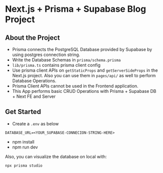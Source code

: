 # Next.js + Prisma + Supabase Blog Project

## About the Project

- Prisma connects the PostgreSQL Database provided by Supabase by using postgres connection string.
- Write the Database Schemas in `prisma/schema.prisma`
- `lib/prisma.ts` contains prisma client config
- Use prisma client APIs on `getStaticProps` and `getServerSideProps` in the Next.js project. Also you can use them in `pages/api/` as well to perform Database Operations.
- Prisma Client APIs cannot be used in the Frontend application.
- This App performs basic CRUD Operations with Prisma + Supabase DB + Next FE and Server

## Get Started

- Create a `.env` as below

```
DATABASE_URL=<YOUR_SUPABASE-CONNECION-STRING-HERE>
```

- npm install
- npm run dev

Also, you can visualize the database on local with:

```
npx prisma studio
```
